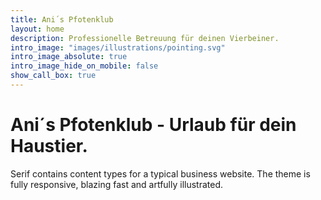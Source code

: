 ```yaml
---
title: Ani´s Pfotenklub
layout: home
description: Professionelle Betreuung für deinen Vierbeiner. 
intro_image: "images/illustrations/pointing.svg"
intro_image_absolute: true
intro_image_hide_on_mobile: false
show_call_box: true
---
```


# Ani´s Pfotenklub - Urlaub für dein Haustier.

Serif contains content types for a typical business website. The theme is fully responsive, blazing fast and artfully illustrated.
